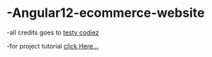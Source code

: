 # -Angular12-ecommerce-website
-all credits goes to [testy codiez](https://www.youtube.com/channel/UCyjNY_GgJydoikYPv4U953A)

-for project tutorial [click Here...](https://www.youtube.com/watch?v=Lc9BRrojGtA)
